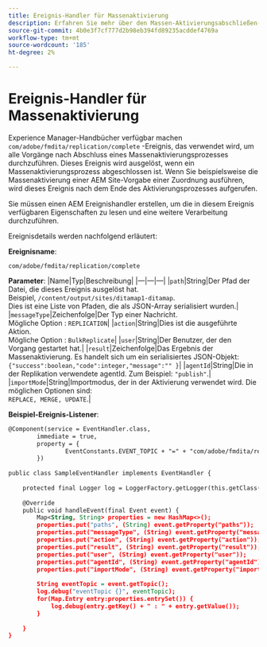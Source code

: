 ```yaml
---
title: Ereignis-Handler für Massenaktivierung
description: Erfahren Sie mehr über den Massen-Aktivierungsabschließen-Ereignishandler
source-git-commit: 4b0e3f7cf777d2b98eb394fd89235acddef4769a
workflow-type: tm+mt
source-wordcount: '185'
ht-degree: 2%

---
```


# Ereignis-Handler für Massenaktivierung

Experience Manager-Handbücher verfügbar machen `com/adobe/fmdita/replication/complete` -Ereignis, das verwendet wird, um alle Vorgänge nach Abschluss eines Massenaktivierungsprozesses durchzuführen. Dieses Ereignis wird ausgelöst, wenn ein Massenaktivierungsprozess abgeschlossen ist. Wenn Sie beispielsweise die Massenaktivierung einer AEM Site-Vorgabe einer Zuordnung ausführen, wird dieses Ereignis nach dem Ende des Aktivierungsprozesses aufgerufen.


Sie müssen einen AEM Ereignishandler erstellen, um die in diesem Ereignis verfügbaren Eigenschaften zu lesen und eine weitere Verarbeitung durchzuführen.

Ereignisdetails werden nachfolgend erläutert:

**Ereignisname**:

```
com/adobe/fmdita/replication/complete 
```

**Parameter**: |Name|Typ|Beschreibung| |—|—|—| |`path`|String|Der Pfad der Datei, die dieses Ereignis ausgelöst hat. <br> Beispiel, `/content/output/sites/ditamap1-ditamap`. <br> Dies ist eine Liste von Pfaden, die als JSON-Array serialisiert wurden.| |`messageType`|Zeichenfolge|Der Typ einer Nachricht. <br>Mögliche Option : `REPLICATION`| |`action`|String|Dies ist die ausgeführte Aktion. <br>Mögliche Option : `BulkReplicate`| |`user`|String|Der Benutzer, der den Vorgang gestartet hat.| |`result`|Zeichenfolge|Das Ergebnis der Massenaktivierung. Es handelt sich um ein serialisiertes JSON-Objekt: <br>`{"success":boolean,"code":integer,"message":"" }`| |`agentId`|String|Die in der Replikation verwendete agentId. Zum Beispiel: `"publish"`.| |`importMode`|String|Importmodus, der in der Aktivierung verwendet wird. Die möglichen Optionen sind: <br>`REPLACE, MERGE, UPDATE`.|


**Beispiel-Ereignis-Listener**:

```XML
@Component(service = EventHandler.class,
        immediate = true,
        property = {
                EventConstants.EVENT_TOPIC + "=" + "com/adobe/fmdita/replication/complete",
        })
 
public class SampleEventHandler implements EventHandler {
 
    protected final Logger log = LoggerFactory.getLogger(this.getClass());
 
    @Override
    public void handleEvent(final Event event) {
        Map<String, String> properties = new HashMap<>();
        properties.put("paths", (String) event.getProperty("paths"));
        properties.put("messageType", (String) event.getProperty("messageType"));
        properties.put("action", (String) event.getProperty("action"));
        properties.put("result", (String) event.getProperty("result"));
        properties.put("user", (String) event.getProperty("user"));
        properties.put("agentId", (String) event.getProperty("agentId"));
        properties.put("importMode", (String) event.getProperty("importMode"));
 
        String eventTopic = event.getTopic();
        log.debug("eventTopic {}", eventTopic);
        for(Map.Entry entry:properties.entrySet()) {
            log.debug(entry.getKey() + " : " + entry.getValue());
        }
 
    }
}
```
